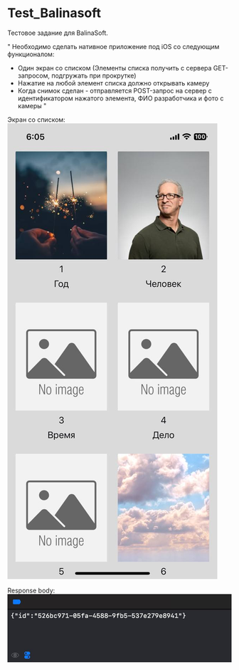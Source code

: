 # Test_Balinasoft

Тестовое задание для BalinaSoft.

" Необходимо сделать нативное приложение под iOS со следующим функционалом:
- Один экран со списком (Элементы списка получить с сервера GET-запросом, подгружать при прокрутке)
- Нажатие на любой элемент списка должно открывать камеру
- Когда снимок сделан - отправляется POST-запрос на сервер с идентификатором нажатого элемента, ФИО разработчика и фото с камеры "

Экран со списком:
![Main screenshot](https://github.com/HlebGribsy/Test_Balinasoft/blob/main/screenMain.jpg)

Response body:
![Response body](https://github.com/HlebGribsy/Test_Balinasoft/blob/main/responseBody.jpg)

